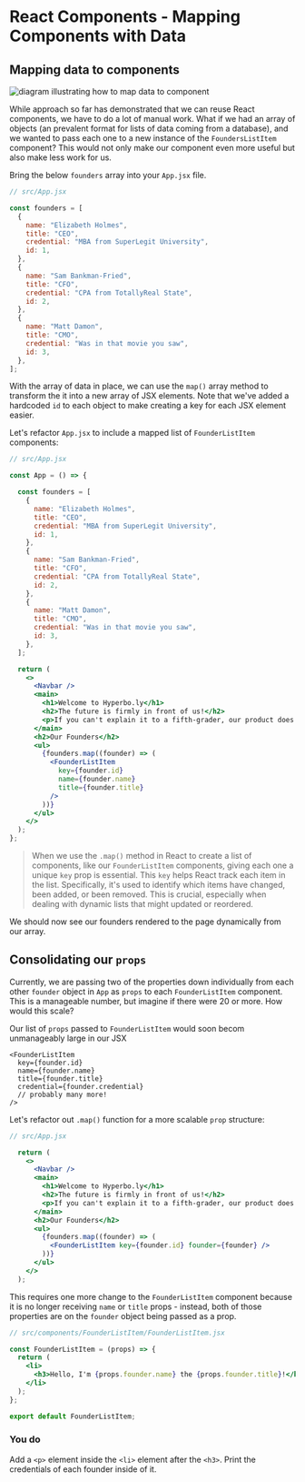 # React Components - Mapping Components with Data

## Mapping data to components
![diagram illustrating how to map data to component](https://pages.git.generalassemb.ly/modular-curriculum-all-courses/react-components/mapping-components-with-data/assets/mapping.png)

While approach so far has demonstrated that we can reuse React components, we have to do a lot of manual work. What if we had an array of objects (an prevalent format for lists of data coming from a database), and we wanted to pass each one to a new instance of the `FoundersListItem` component? This would not only make our component even more useful but also make less work for us. 

Bring the below `founders` array into your `App.jsx` file. 

```jsx
// src/App.jsx

const founders = [
  {
    name: "Elizabeth Holmes",
    title: "CEO",
    credential: "MBA from SuperLegit University",
    id: 1,
  },
  {
    name: "Sam Bankman-Fried",
    title: "CFO",
    credential: "CPA from TotallyReal State",
    id: 2,
  },
  {
    name: "Matt Damon",
    title: "CMO",
    credential: "Was in that movie you saw",
    id: 3,
  },
];
```

With the array of data in place, we can use the `map()` array method to transform the it into a new array of JSX elements. Note that we've added a hardcoded `id` to each object to make creating a key for each JSX element easier. 

Let's refactor `App.jsx` to include a mapped list of `FounderListItem` components: 

```jsx
// src/App.jsx

const App = () => {

  const founders = [
    {
      name: "Elizabeth Holmes",
      title: "CEO",
      credential: "MBA from SuperLegit University",
      id: 1,
    },
    {
      name: "Sam Bankman-Fried",
      title: "CFO",
      credential: "CPA from TotallyReal State",
      id: 2,
    },
    {
      name: "Matt Damon",
      title: "CMO",
      credential: "Was in that movie you saw",
      id: 3,
    },
  ];

  return (
    <>
      <Navbar />
      <main>
        <h1>Welcome to Hyperbo.ly</h1>
        <h2>The future is firmly in front of us!</h2>
        <p>If you can't explain it to a fifth-grader, our product does it.</p>
      </main>
      <h2>Our Founders</h2>
      <ul>
        {founders.map((founder) => (
          <FounderListItem
            key={founder.id}
            name={founder.name}
            title={founder.title}
          />
        ))}
      </ul>
    </>
  );
};
```
> When we use the `.map()` method in React to create a list of components, like our `FounderListItem` components, giving each one a unique `key` prop is essential. This `key` helps React track each item in the list. Specifically, it's used to identify which items have changed, been added, or been removed. This is crucial, especially when dealing with dynamic lists that might updated or reordered. 

We should now see our founders rendered to the page dynamically from our array.

## Consolidating our `props`
Currently, we are passing two of the properties down individually from each other `founder` object in `App` as `props` to each `FounderListItem` component. This is a manageable number, but imagine if there were 20 or more. How would this scale? 

Our list of `props` passed to `FounderListItem` would soon becom unmanageably large in our JSX

```
<FounderListItem
  key={founder.id}
  name={founder.name}
  title={founder.title}
  credential={founder.credential}
  // probably many more!
/>
```

Let's refactor out `.map()` function for a more scalable `prop` structure:

```jsx
// src/App.jsx

  return (
    <>
      <Navbar />
      <main>
        <h1>Welcome to Hyperbo.ly</h1>
        <h2>The future is firmly in front of us!</h2>
        <p>If you can't explain it to a fifth-grader, our product does it.</p>
      </main>
      <h2>Our Founders</h2>
      <ul>
        {founders.map((founder) => (
          <FounderListItem key={founder.id} founder={founder} />
        ))}
      </ul>
    </>
  );
```

This requires one more change to the `FounderListItem` component because it is no longer receiving `name` or `title` props - instead, both of those properties are on the `founder` object being passed as a prop. 

```jsx
// src/components/FounderListItem/FounderListItem.jsx

const FounderListItem = (props) => {
  return (
    <li>
      <h3>Hello, I'm {props.founder.name} the {props.founder.title}!</h3>
    </li>
  );
};

export default FounderListItem;
```

### You do
Add a `<p>` element inside the `<li>` element after the `<h3>`. Print the credentials of each founder inside of it.